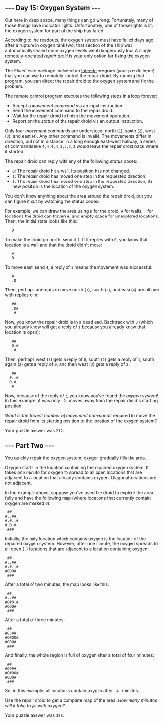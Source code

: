 \-\-\- Day 15: Oxygen System ---
--------------------------------

Out here in deep space, many things can go wrong. Fortunately, many of those things have indicator lights. Unfortunately, one of those lights is lit: the oxygen system for part of the ship has failed!

According to the readouts, the oxygen system must have failed days ago after a rupture in oxygen tank two; that section of the ship was automatically sealed once oxygen levels went dangerously low. A single remotely-operated _repair droid_ is your only option for fixing the oxygen system.

The Elves' care package included an [Intcode](9) program (your puzzle input) that you can use to remotely control the repair droid. By running that program, you can direct the repair droid to the oxygen system and fix the problem.

The remote control program executes the following steps in a loop forever:

* Accept a _movement command_ via an input instruction.
* Send the movement command to the repair droid.
* Wait for the repair droid to finish the movement operation.
* Report on the _status_ of the repair droid via an output instruction.

Only four _movement commands_ are understood: north (`1`), south (`2`), west (`3`), and east (`4`). Any other command is invalid. The movements differ in direction, but not in distance: in a long enough east-west hallway, a series of commands like `4,4,4,4,3,3,3,3` would leave the repair droid back where it started.

The repair droid can reply with any of the following _status_ codes:

* `0`: The repair droid hit a wall. Its position has not changed.
* `1`: The repair droid has moved one step in the requested direction.
* `2`: The repair droid has moved one step in the requested direction; its new position is the location of the oxygen system.

You don't know anything about the area around the repair droid, but you can figure it out by watching the status codes.

For example, we can draw the area using `D` for the droid, `#` for walls, `.` for locations the droid can traverse, and empty space for unexplored locations. Then, the initial state looks like this:



       D  




To make the droid go north, send it `1`. If it replies with `0`, you know that location is a wall and that the droid didn't move:


       #  
       D  




To move east, send `4`; a reply of `1` means the movement was successful:


       #  
       .D 




Then, perhaps attempts to move north (`1`), south (`2`), and east (`4`) are all met with replies of `0`:


       ## 
       .D#
        # 



Now, you know the repair droid is in a dead end. Backtrack with `3` (which you already know will get a reply of `1` because you already know that location is open):


       ## 
       D.#
        # 



Then, perhaps west (`3`) gets a reply of `0`, south (`2`) gets a reply of `1`, south again (`2`) gets a reply of `0`, and then west (`3`) gets a reply of `2`:


       ## 
      #..#
      D.# 
       #  


Now, because of the reply of `2`, you know you've found the _oxygen system_! In this example, it was only `_2_` moves away from the repair droid's starting position.

_What is the fewest number of movement commands_ required to move the repair droid from its starting position to the location of the oxygen system?

Your puzzle answer was `212`.

\-\-\- Part Two ---
-------------------

You quickly repair the oxygen system; oxygen gradually fills the area.

Oxygen starts in the location containing the repaired oxygen system. It takes _one minute_ for oxygen to spread to all open locations that are adjacent to a location that already contains oxygen. Diagonal locations are _not_ adjacent.

In the example above, suppose you've used the droid to explore the area fully and have the following map (where locations that currently contain oxygen are marked `O`):

     ##   
    #..## 
    #.#..#
    #.O.# 
     ###  


Initially, the only location which contains oxygen is the location of the repaired oxygen system. However, after one minute, the oxygen spreads to all open (`.`) locations that are adjacent to a location containing oxygen:

     ##   
    #..## 
    #.#..#
    #OOO# 
     ###  


After a total of two minutes, the map looks like this:

     ##   
    #..## 
    #O#O.#
    #OOO# 
     ###  


After a total of three minutes:

     ##   
    #O.## 
    #O#OO#
    #OOO# 
     ###  


And finally, the whole region is full of oxygen after a total of four minutes:

     ##   
    #OO## 
    #O#OO#
    #OOO# 
     ###  


So, in this example, all locations contain oxygen after `_4_` minutes.

Use the repair droid to get a complete map of the area. _How many minutes will it take to fill with oxygen?_

Your puzzle answer was `358`.